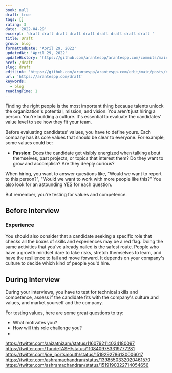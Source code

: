 ```yaml
---
book: null
draft: true
tags: []
rating: 3
date: '2022-04-29'
excerpt: 'draft draft draft draft draft draft draft draft draft '
title: Draft
group: blog
formattedDate: 'April 29, 2022'
updatedAt: 'April 29, 2022'
updateHistory: 'https://github.com/arantespp/arantespp.com/commits/main/posts/draft.md'
href: /draft
slug: draft
editLink: 'https://github.com/arantespp/arantespp.com/edit/main/posts/draft.md'
url: 'https://arantespp.com/draft'
keywords:
  - blog
readingTime: 1
---
```


Finding the right people is the most important thing because talents unlock the organization's potential, mission, and vision. You aren't just hiring a person. You're building a culture. It's essential to evaluate the candidates' value level to see how they fit your team.

Before evaluating candidates' values, you have to define yours. Each company has its core values that should be clear to everyone. For example, some values could be:

- **Passion**: Does the candidate get visibly energized when talking about themselves, past projects, or topics that interest them? Do they want to grow and accomplish? Are they deeply curious?

When hiring, you want to answer questions like, "Would we want to report to this person?", "Would we want to work with more people like this?" You also look for an astounding YES for each question.

But remember, you're testing for values and competence.

## Before Interview

### Experience

You should also consider that a candidate seeking a specific role that checks all the boxes of skills and experiences may be a red flag. Doing the same activities that you've already nailed is the safest route. People who have a growth mindset dare to take risks, stretch themselves to learn, and have the resilience to fail and move forward. It depends on your company's culture to decide which kind of people you'd hire.

## During Interview

During your interviews, you have to test for technical skills and competence, assess if the candidate fits with the company's culture and values, and market yourself and the company.

For testing values, here are some great questions to try:

- What motivates you?
- How will this role challenge you?
-

https://twitter.com/aaizatnizam/status/1160792114034180097
https://twitter.com/TundeTASH/status/1108409783319777281
https://twitter.com/joe_portsmouth/status/1519292786130006017
https://twitter.com/ashramachandran/status/1398550332020461570
https://twitter.com/ashramachandran/status/1519190322714054656
